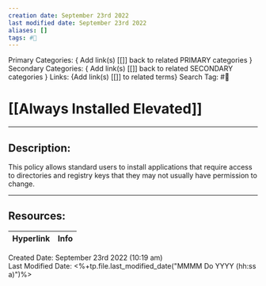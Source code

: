 ```yaml
---
creation date: September 23rd 2022
last modified date: September 23rd 2022
aliases: []
tags: #📕
---
```


Primary Categories: { Add link(s) [[]] back to related PRIMARY categories }
Secondary Categories:  { Add link(s) [[]] back to related SECONDARY categories }
Links: {Add link(s) [[]] to related terms}
Search Tag: #📕  

# [[Always Installed Elevated]]  
___

## Description:  
This policy allows standard users to install applications that require access to directories and registry keys that they may not usually have permission to change.





___

## Resources:

| Hyperlink | Info |
| --------- | ---- |


Created Date: September 23rd 2022 (10:19 am)  
Last Modified Date: <%+tp.file.last_modified_date("MMMM Do YYYY (hh:ss a)")%>
